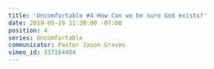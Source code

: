 ```yaml
---
title: 'Uncomfortable #4 How Can we be sure God exists?'
date: 2019-05-19 11:30:00 -07:00
position: 4
series: Uncomfortable
communicator: Pastor Jason Graves
vimeo_id: 337164404
---
```


